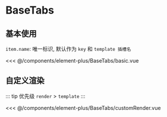 # BaseTabs

## 基本使用

`item.name`: 唯一标识, 默认作为 `key` 和 `template 插槽名`

<basic></basic>

<<< @/components/element-plus/BaseTabs/basic.vue

## 自定义渲染

::: tip 优先级
`render` > `template`
:::

<customRender></customRender>

<<< @/components/element-plus/BaseTabs/customRender.vue

<script setup>
import basic from 'docs/components/element-plus/BaseTabs/basic.vue'
import customRender from 'docs/components/element-plus/BaseTabs/customRender.vue'
</script>
